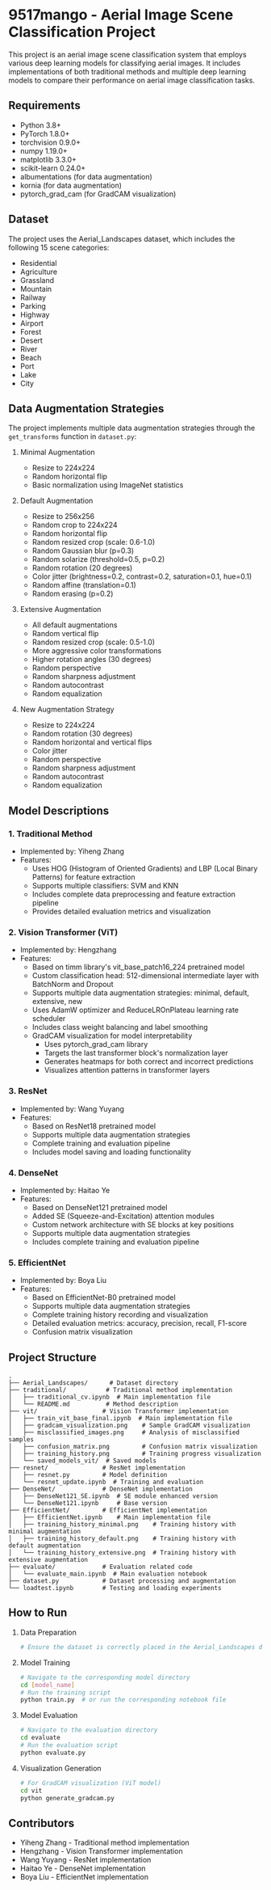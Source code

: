# 9517mango - Aerial Image Scene Classification Project

This project is an aerial image scene classification system that employs various deep learning models for classifying aerial images. It includes implementations of both traditional methods and multiple deep learning models to compare their performance on aerial image classification tasks.

## Requirements

- Python 3.8+
- PyTorch 1.8.0+
- torchvision 0.9.0+
- numpy 1.19.0+
- matplotlib 3.3.0+
- scikit-learn 0.24.0+
- albumentations (for data augmentation)
- kornia (for data augmentation)
- pytorch_grad_cam (for GradCAM visualization)

## Dataset

The project uses the Aerial_Landscapes dataset, which includes the following 15 scene categories:
- Residential
- Agriculture
- Grassland
- Mountain
- Railway
- Parking
- Highway
- Airport
- Forest
- Desert
- River
- Beach
- Port
- Lake
- City

## Data Augmentation Strategies

The project implements multiple data augmentation strategies through the `get_transforms` function in `dataset.py`:

1. Minimal Augmentation
   - Resize to 224x224
   - Random horizontal flip
   - Basic normalization using ImageNet statistics

2. Default Augmentation
   - Resize to 256x256
   - Random crop to 224x224
   - Random horizontal flip
   - Random resized crop (scale: 0.6-1.0)
   - Random Gaussian blur (p=0.3)
   - Random solarize (threshold=0.5, p=0.2)
   - Random rotation (20 degrees)
   - Color jitter (brightness=0.2, contrast=0.2, saturation=0.1, hue=0.1)
   - Random affine (translation=0.1)
   - Random erasing (p=0.2)

3. Extensive Augmentation
   - All default augmentations
   - Random vertical flip
   - Random resized crop (scale: 0.5-1.0)
   - More aggressive color transformations
   - Higher rotation angles (30 degrees)
   - Random perspective
   - Random sharpness adjustment
   - Random autocontrast
   - Random equalization

4. New Augmentation Strategy
   - Resize to 224x224
   - Random rotation (30 degrees)
   - Random horizontal and vertical flips
   - Color jitter
   - Random perspective
   - Random sharpness adjustment
   - Random autocontrast
   - Random equalization

## Model Descriptions

### 1. Traditional Method
- Implemented by: Yiheng Zhang
- Features:
  - Uses HOG (Histogram of Oriented Gradients) and LBP (Local Binary Patterns) for feature extraction
  - Supports multiple classifiers: SVM and KNN
  - Includes complete data preprocessing and feature extraction pipeline
  - Provides detailed evaluation metrics and visualization

### 2. Vision Transformer (ViT)
- Implemented by: Hengzhang
- Features:
  - Based on timm library's vit_base_patch16_224 pretrained model
  - Custom classification head: 512-dimensional intermediate layer with BatchNorm and Dropout
  - Supports multiple data augmentation strategies: minimal, default, extensive, new
  - Uses AdamW optimizer and ReduceLROnPlateau learning rate scheduler
  - Includes class weight balancing and label smoothing
  - GradCAM visualization for model interpretability
    - Uses pytorch_grad_cam library
    - Targets the last transformer block's normalization layer
    - Generates heatmaps for both correct and incorrect predictions
    - Visualizes attention patterns in transformer layers

### 3. ResNet
- Implemented by: Wang Yuyang
- Features:
  - Based on ResNet18 pretrained model
  - Supports multiple data augmentation strategies
  - Complete training and evaluation pipeline
  - Includes model saving and loading functionality

### 4. DenseNet
- Implemented by: Haitao Ye
- Features:
  - Based on DenseNet121 pretrained model
  - Added SE (Squeeze-and-Excitation) attention modules
  - Custom network architecture with SE blocks at key positions
  - Supports multiple data augmentation strategies
  - Includes complete training and evaluation pipeline

### 5. EfficientNet
- Implemented by: Boya Liu
- Features:
  - Based on EfficientNet-B0 pretrained model
  - Supports multiple data augmentation strategies
  - Complete training history recording and visualization
  - Detailed evaluation metrics: accuracy, precision, recall, F1-score
  - Confusion matrix visualization

## Project Structure

```
.
├── Aerial_Landscapes/      # Dataset directory
├── traditional/           # Traditional method implementation
│   ├── traditional_cv.ipynb  # Main implementation file
│   └── README.md          # Method description
├── vit/                  # Vision Transformer implementation
│   ├── train_vit_base_final.ipynb  # Main implementation file
│   ├── gradcam_visualization.png    # Sample GradCAM visualization
│   ├── misclassified_images.png     # Analysis of misclassified samples
│   ├── confusion_matrix.png         # Confusion matrix visualization
│   ├── training_history.png         # Training progress visualization
│   └── saved_models_vit/  # Saved models
├── resnet/               # ResNet implementation
│   ├── resnet.py         # Model definition
│   └── resnet_update.ipynb  # Training and evaluation
├── DenseNet/             # DenseNet implementation
│   ├── DenseNet121_SE.ipynb  # SE module enhanced version
│   └── DenseNet121.ipynb     # Base version
├── EfficientNet/         # EfficientNet implementation
│   ├── EfficientNet.ipynb    # Main implementation file
│   ├── training_history_minimal.png    # Training history with minimal augmentation
│   ├── training_history_default.png    # Training history with default augmentation
│   └── training_history_extensive.png  # Training history with extensive augmentation
├── evaluate/             # Evaluation related code
│   └── evaluate_main.ipynb  # Main evaluation notebook
├── dataset.py            # Dataset processing and augmentation
└── loadtest.ipynb        # Testing and loading experiments
```

## How to Run

1. Data Preparation
   ```bash
   # Ensure the dataset is correctly placed in the Aerial_Landscapes directory
   ```

2. Model Training
   ```bash
   # Navigate to the corresponding model directory
   cd [model_name]
   # Run the training script
   python train.py  # or run the corresponding notebook file
   ```

3. Model Evaluation
   ```bash
   # Navigate to the evaluation directory
   cd evaluate
   # Run the evaluation script
   python evaluate.py
   ```

4. Visualization Generation
   ```bash
   # For GradCAM visualization (ViT model)
   cd vit
   python generate_gradcam.py
   ```

## Contributors

- Yiheng Zhang - Traditional method implementation
- Hengzhang - Vision Transformer implementation
- Wang Yuyang - ResNet implementation
- Haitao Ye - DenseNet implementation
- Boya Liu - EfficientNet implementation 